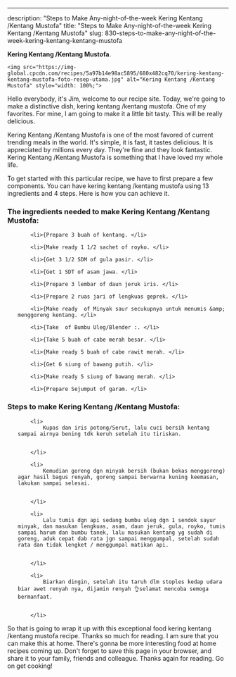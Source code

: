---
description: "Steps to Make Any-night-of-the-week Kering Kentang /Kentang Mustofa"
title: "Steps to Make Any-night-of-the-week Kering Kentang /Kentang Mustofa"
slug: 830-steps-to-make-any-night-of-the-week-kering-kentang-kentang-mustofa

<p>
	<strong>Kering Kentang /Kentang Mustofa</strong>. 
	
</p>
<p>
	
	<img src="https://img-global.cpcdn.com/recipes/5a97b14e98ac5895/680x482cq70/kering-kentang-kentang-mustofa-foto-resep-utama.jpg" alt="Kering Kentang /Kentang Mustofa" style="width: 100%;">
	
	
</p>
<p>
	Hello everybody, it's Jim, welcome to our recipe site. Today, we're going to make a distinctive dish, kering kentang /kentang mustofa. One of my favorites. For mine, I am going to make it a little bit tasty. This will be really delicious.
</p>
	
<p>
	
</p>
<p>
	Kering Kentang /Kentang Mustofa is one of the most favored of current trending meals in the world. It's simple, it is fast, it tastes delicious. It is appreciated by millions every day. They're fine and they look fantastic. Kering Kentang /Kentang Mustofa is something that I have loved my whole life.
</p>

<p>
To get started with this particular recipe, we have to first prepare a few components. You can have kering kentang /kentang mustofa using 13 ingredients and 4 steps. Here is how you can achieve it.
</p>

<h3>The ingredients needed to make Kering Kentang /Kentang Mustofa:</h3>

<ol>
	
		<li>{Prepare 3 buah of kentang. </li>
	
		<li>{Make ready 1 1/2 sachet of royko. </li>
	
		<li>{Get 3 1/2 SDM of gula pasir. </li>
	
		<li>{Get 1 SDT of asam jawa. </li>
	
		<li>{Prepare 3 lembar of daun jeruk iris. </li>
	
		<li>{Prepare 2 ruas jari of lengkuas geprek. </li>
	
		<li>{Make ready  of Minyak saur secukupnya untuk menumis &amp; menggoreng kentang. </li>
	
		<li>{Take  of Bumbu Uleg/Blender :. </li>
	
		<li>{Take 5 buah of cabe merah besar. </li>
	
		<li>{Make ready 5 buah of cabe rawit merah. </li>
	
		<li>{Get 6 siung of bawang putih. </li>
	
		<li>{Make ready 5 siung of bawang merah. </li>
	
		<li>{Prepare Sejumput of garam. </li>
	
</ol>
<p>
	
</p>

<h3>Steps to make Kering Kentang /Kentang Mustofa:</h3>

<ol>
	
		<li>
			Kupas dan iris potong/Serut, lalu cuci bersih kentang sampai airnya bening tdk keruh setelah itu tiriskan.
			
			
		</li>
	
		<li>
			Kemudian goreng dgn minyak bersih (bukan bekas menggoreng) agar hasil bagus renyah, goreng sampai berwarna kuning keemasan, lakukan sampai selesai.
			
			
		</li>
	
		<li>
			Lalu tumis dgn api sedang bumbu uleg dgn 1 sendok sayur minyak, dan masukan lengkuas, asam, daun jeruk, gula, royko, tumis sampai harum dan bumbu tanek, lalu masukan kentang yg sudah di goreng, aduk cepat dab rata jgn sampai menggumpal, setelah sudah rata dan tidak lengket / menggumpal matikan api.
			
			
		</li>
	
		<li>
			Biarkan dingin, setelah itu taruh dlm stoples kedap udara biar awet renyah nya, dijamin renyah 👌selamat mencoba semoga bermanfaat.
			
			
		</li>
	
</ol>

<p>
	
</p>

<p>
	So that is going to wrap it up with this exceptional food kering kentang /kentang mustofa recipe. Thanks so much for reading. I am sure that you can make this at home. There's gonna be more interesting food at home recipes coming up. Don't forget to save this page in your browser, and share it to your family, friends and colleague. Thanks again for reading. Go on get cooking!
</p>
